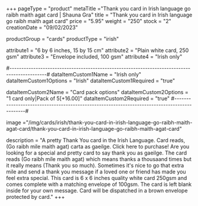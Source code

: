 +++
pageType = "product"
metaTitle ="Thank you card in Irish language go raibh maith agat card | Shauna Gra"
title = "Thank you card in Irish language go raibh maith agat card"
price = "5.95"
weight = "250"
stock = "2"
creationDate = "09/02/2023"

productGroup = "cards"
productType = "irish"
 
attribute1 = "6 by 6 inches, 15 by 15 cm" 
attribute2 = "Plain white card, 250 gsm"
attribute3 = "Envelope included, 100 gsm"
attribute4 = "Irish only"

#---------------------------------------------------------------------------------------------#
dataItemCustom1Name = "Irish only"
dataItemCustom1Options = "Irish"
dataItemCustom1Required = "true"

dataItemCustom2Name = "Card pack options"
dataItemCustom2Options = "1 card only|Pack of 5[+16.00]"
dataItemCustom2Required = "true"
#---------------------------------------------------------------------------------------------#
 
image ="/img/cards/irish/thank-you-card-in-irish-language-go-raibh-maith-agat-card/thank-you-card-in-irish-language-go-raibh-maith-agat-card"
 
description = "A pretty Thank You card in the Irish Language. Card reads, (Go raibh mile maith agat) carta as gaeilge. Click here to purchase! Are you looking for a special and pretty card to say thank you as gaeilge. The card reads (Go raibh míle maith agat) which means thanks a thousaand times but it really means (Thank you so much). Sometimes it's nice to go that extra mile and send a thank you message if a loved one or friend has made you feel extra special. This card is 6 x 6 inches quality white card 250gsm and comes complete with a matching envelope of 100gsm. The card is left blank inside for your own message. Card will be dispatched in a brown envelope protected by card."
+++
